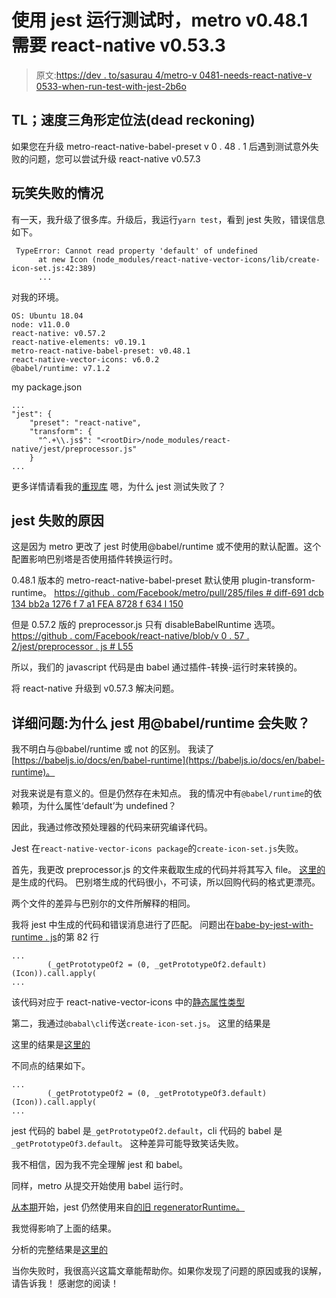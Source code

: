 # 使用 jest 运行测试时，metro v0.48.1 需要 react-native v0.53.3

> 原文:[https://dev . to/sasurau 4/metro-v 0481-needs-react-native-v 0533-when-run-test-with-jest-2b6o](https://dev.to/sasurau4/metro-v0481-needs-react-native-v0533-when-run-test-with-jest-2b6o)

## TL；速度三角形定位法(dead reckoning)

如果您在升级 metro-react-native-babel-preset v 0 . 48 . 1 后遇到测试意外失败的问题，您可以尝试升级 react-native v0.57.3

## [](#jest-failed-situation)玩笑失败的情况

有一天，我升级了很多库。升级后，我运行`yarn test`，看到 jest 失败，错误信息如下。

```
 TypeError: Cannot read property 'default' of undefined
      at new Icon (node_modules/react-native-vector-icons/lib/create-icon-set.js:42:389)
      ... 
```

对我的环境。

```
OS: Ubuntu 18.04
node: v11.0.0
react-native: v0.57.2
react-native-elements: v0.19.1
metro-react-native-babel-preset: v0.48.1
react-native-vector-icons: v6.0.2
@babel/runtime: v7.1.2 
```

my package.json

```
...
"jest": {
    "preset": "react-native",
    "transform": {
      "^.+\\.js$": "<rootDir>/node_modules/react-native/jest/preprocessor.js"
    }
... 
```

更多详情请看我的[重现库](https://github.com/sasurau4/jestBabelTransform/tree/jest-reproduce)
嗯，为什么 jest 测试失败了？

## jest 失败的原因

这是因为 metro 更改了 jest 时使用@babel/runtime 或不使用的默认配置。这个配置影响巴别塔是否使用插件转换运行时。

0.48.1 版本的 metro-react-native-babel-preset 默认使用 plugin-transform-runtime。
[https://github . com/Facebook/metro/pull/285/files # diff-691 dcb 134 bb2a 1276 f 7 a1 FEA 8728 f 634 l 150](https://github.com/facebook/metro/pull/285/files#diff-691dcb134bb2a1276f7a1fea8728f634L150)

但是 0.57.2 版的 preprocessor.js 只有 disableBabelRuntime 选项。
[https://github . com/Facebook/react-native/blob/v 0 . 57 . 2/jest/preprocessor . js # L55](https://github.com/facebook/react-native/blob/v0.57.2/jest/preprocessor.js#L55)

所以，我们的 javascript 代码是由 babel 通过插件-转换-运行时来转换的。

将 react-native 升级到 v0.57.3 解决问题。

## [](#detailed-question-why-jest-fails-with-babelruntime)详细问题:为什么 jest 用@babel/runtime 会失败？

我不明白与@babel/runtime 或 not 的区别。
我读了[https://babeljs.io/docs/en/babel-runtime](https://babeljs.io/docs/en/babel-runtime)。

对我来说是有意义的。但是仍然存在未知点。
我的情况中有`@babel/runtime`的依赖项，为什么属性‘default’为 undefined？

因此，我通过修改预处理器的代码来研究编译代码。

Jest 在`react-native-vector-icons package`的`create-icon-set.js`失败。

首先，我更改 preprocessor.js 的文件来截取生成的代码并将其写入 file。
[这里的](https://github.com/sasurau4/jestBabelTransform/tree/analyze-babel-and-jest-collaboration/intercepted)是生成的代码。
巴别塔生成的代码很小，不可读，所以回购代码的格式更漂亮。

两个文件的差异与巴别尔的文件所解释的相同。

我将 jest 中生成的代码和错误消息进行了匹配。
问题出在[babe-by-jest-with-runtime . js](https://github.com/sasurau4/jestBabelTransform/blob/analyze-babel-and-jest-collaboration/intercepted/babeled-by-jest-with-runtime.js#L82)的第 82 行

```
...
        (_getPrototypeOf2 = (0, _getPrototypeOf2.default)(Icon)).call.apply(
... 
```

该代码对应于 react-native-vector-icons 中的[静态属性类型](https://github.com/oblador/react-native-vector-icons/blob/master/lib/create-icon-set.js#L43)

第二，我通过`@babal\cli`传送`create-icon-set.js`。
这里的结果是

这里的结果是[这里的](https://github.com/sasurau4/jestBabelTransform/blob/analyze-babel-and-jest-collaboration/babeled/create-icon-set-enabled-runtime.js)

不同点的结果如下。

```
...
        (_getPrototypeOf2 = (0, _getPrototypeOf3.default)(Icon)).call.apply(
... 
```

jest 代码的 babel 是`_getPrototypeOf2.default`，cli 代码的 babel 是`_getPrototypeOf3.default`。
这种差异可能导致笑话失败。

我不相信，因为我不完全理解 jest 和 babel。

同样，metro 从提交开始使用 babel 运行时。

[从本期](https://github.com/facebook/react-native/pull/21283)开始，jest 仍然使用来自[的旧 regeneratorRuntime。](https://github.com/facebook/regenerator/tree/master/packages/regenerator-runtime)

我觉得影响了上面的结果。

分析的完整结果是[这里的](https://github.com/sasurau4/jestBabelTransform/tree/analyze-babel-and-jest-collaboration)

当你失败时，我很高兴这篇文章能帮助你。如果你发现了问题的原因或我的误解，请告诉我！
感谢您的阅读！